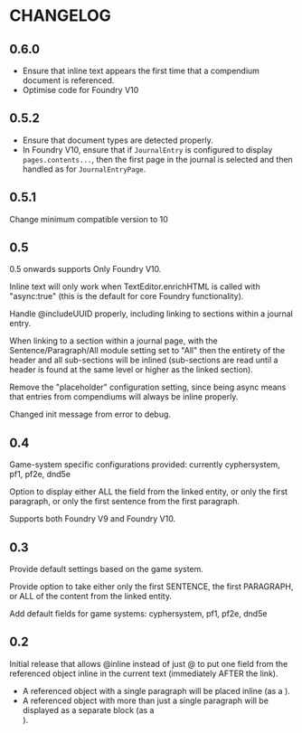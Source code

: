 # CHANGELOG

## 0.6.0

- Ensure that inline text appears the first time that a compendium document is referenced.
- Optimise code for Foundry V10

## 0.5.2

- Ensure that document types are detected properly.
- In Foundry V10, ensure that if `JournalEntry` is configured to display `pages.contents...`, then the first page in the journal is selected and then handled as for `JournalEntryPage`.

## 0.5.1

Change minimum compatible version to 10

## 0.5

0.5 onwards supports Only Foundry V10.

Inline text will only work when TextEditor.enrichHTML is called with "async:true" (this is the default for core Foundry functionality).

Handle @includeUUID properly, including linking to sections within a journal entry.

When linking to a section within a journal page, with the Sentence/Paragraph/All module setting set to "All" then the entirety of the header and all sub-sections will be inlined (sub-sections are read until a header is found at the same level or higher as the linked section).

Remove the "placeholder" configuration setting, since being async means that entries from compendiums will always be inline properly.

Changed init message from error to debug.

## 0.4

Game-system specific configurations provided: currently cyphersystem, pf1, pf2e, dnd5e

Option to display either ALL the field from the linked entity, or only the first paragraph, or only the first sentence from the first paragraph.

Supports both Foundry V9 and Foundry V10.

## 0.3

Provide default settings based on the game system.

Provide option to take either only the first SENTENCE, the first PARAGRAPH, or ALL of the content from the linked entity.

Add default fields for game systems: cyphersystem, pf1, pf2e, dnd5e

## 0.2

Initial release that allows @inline<Document> instead of just @<Document> to put one field from the referenced object inline in the current text (immediately AFTER the link).

- A referenced object with a single paragraph will be placed inline (as a <span>).
- A referenced object with more than just a single paragraph will be displayed as a separate block (as a <div>).